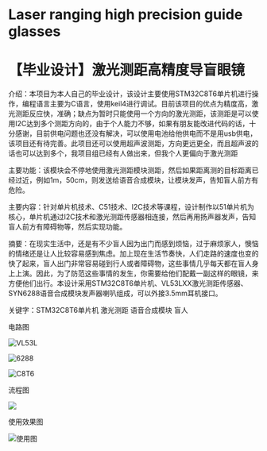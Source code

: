 # Laser ranging high precision guide glasses
# 【毕业设计】激光测距高精度导盲眼镜

介绍：本项目为本人自己的毕业设计，该设计主要使用STM32C8T6单片机进行操作，编程语言主要为C语言，使用keil4进行调试。目前该项目的优点为精度高，激光测距反应快，准确；缺点为暂时只能使用一个方向的激光测距，该测距是可以使用I2C达到多个测距方向的，由于个人能力不够，如果有朋友能改进代码的话，十分感谢，目前供电问题也还没有解决，可以使用电池给他供电而不是用usb供电，该项目还有待完善。此项目还可以使用超声波测距，方向更远更全，而且超声波的话也可以达到多个，我项目组已经有人做出来，但我个人更偏向于激光测距

主要功能：该模块会不停地使用激光测距模块测距，然后如果距离测的目标距离已经过近，例如1m，50cm，则发送给语音合成模块，让模块发声，告知盲人前方有危险。

主要内容：针对单片机技术、C51技术、I2C技术等课程，设计制作以51单片机为核心，单片机通过I2C技术和激光测距传感器相连接，然后再用扬声器发声，告知盲人前方有障碍物等，然后实现功能。 

摘要：在现实生活中，还是有不少盲人因为出门而感到烦恼，过于麻烦家人，懊恼的情绪还是让人比较容易感到焦虑。加上现在生活节奏快，人们走路的速度也变的快了起来，盲人出门非常容易碰到行人或者障碍物，这些事情几乎每天都在盲人身上上演。因此，为了防范这些事情的发生，你需要给他们配戴一副这样的眼镜，来方便他们出行。本设计采用STM32C8T6单片机、VL53LXX激光测距传感器、SYN6288语音合成模块发声器喇叭组成，可以外接3.5mm耳机接口。

关键字：STM32C8T6单片机 激光测距 语音合成模块 盲人

电路图

![](https://gitee.com/EEEugene/my-drawing-bed/raw/master/img/VL53L.jpg "VL53L")

![](https://gitee.com/EEEugene/my-drawing-bed/raw/master/img/SYN6288.png "6288")

![](https://gitee.com/EEEugene/my-drawing-bed/raw/master/img/C8T6.jpg "C8T6")

流程图

<img src="https://gitee.com/EEEugene/my-drawing-bed/raw/master/img/20200329152912321.png"/>

使用效果图

![](https://gitee.com/EEEugene/my-drawing-bed/raw/master/img/微信图片_20210515112646.jpg "使用图")


